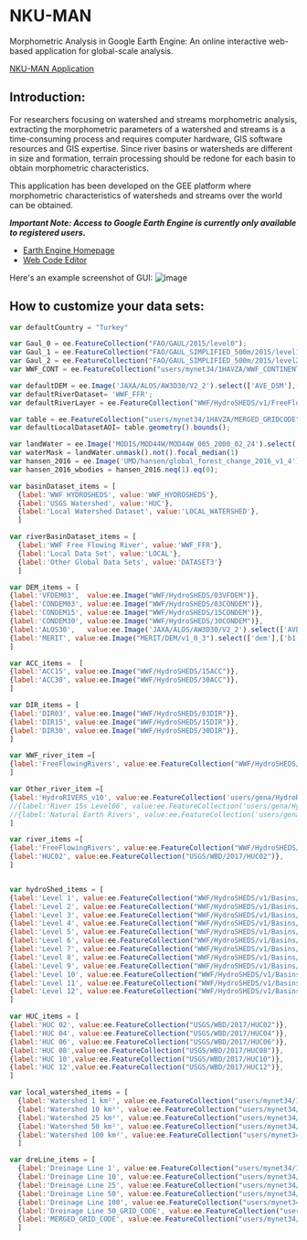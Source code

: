 NKU-MAN
=======================

Morphometric Analysis in Google Earth Engine: An online interactive web-based application for global-scale analysis.


[NKU-MAN Application](https://mynet34.users.earthengine.app/view/nku-man)


## Introduction:

For researchers focusing on watershed and streams morphometric analysis, extracting the morphometric parameters of a watershed and streams is a time-consuming process and requires computer hardware, GIS software resources and GIS expertise. Since river basins or watersheds are different in size and formation, terrain processing should be redone for each basin to obtain morphometric characteristics. 

This application has been developed on the GEE platform where morphometric characteristics of watersheds and streams over the world can be obtained.

_**Important Note: Access to Google Earth Engine is currently only available to
registered users.**_

-   [Earth Engine Homepage](https://earthengine.google.com/)
-   [Web Code Editor](https://code.earthengine.google.com/)

Here's an example screenshot of GUI:
![image](https://user-images.githubusercontent.com/10681552/180725783-841a5834-2425-4ecf-aee0-ab7612eb56b6.png)

## How to customize your data sets:

```javascript
var defaultCountry = "Turkey"

var Gaul_0 = ee.FeatureCollection("FAO/GAUL/2015/level0");
var Gaul_1 = ee.FeatureCollection("FAO/GAUL_SIMPLIFIED_500m/2015/level1");
var Gaul_2 = ee.FeatureCollection("FAO/GAUL_SIMPLIFIED_500m/2015/level2");
var WWF_CONT = ee.FeatureCollection("users/mynet34/1HAVZA/WWF_CONTINENTAL2");

var defaultDEM = ee.Image('JAXA/ALOS/AW3D30/V2_2').select(['AVE_DSM'],['b1']);
var defaultRiverDataset= 'WWF_FFR';
var defaultRiverLayer = ee.FeatureCollection("WWF/HydroSHEDS/v1/FreeFlowingRivers");

var table = ee.FeatureCollection("users/mynet34/1HAVZA/MERGED_GRIDCODE");
var defaultLocalDatasetAOI= table.geometry().bounds();

var landWater = ee.Image('MODIS/MOD44W/MOD44W_005_2000_02_24').select('water_mask')
var waterMask = landWater.unmask().not().focal_median(1)
var hansen_2016 = ee.Image('UMD/hansen/global_forest_change_2016_v1_4').select('datamask');
var hansen_2016_wbodies = hansen_2016.neq(1).eq(0);

var basinDataset_items = [
  {label:'WWF HYDROSHEDS', value:'WWF_HYDROSHEDS'}, 
  {label:'USGS Watershed', value:'HUC'},
  {label:'Local Watershed Dataset', value:'LOCAL_WATERSHED'}, 
  ]

var riverBasinDataset_items = [
  {label:'WWF Free Flowing River', value:'WWF_FFR'}, 
  {label:'Local Data Set', value:'LOCAL'}, 
  {label:'Other Global Data Sets', value:'DATASET3'}
  ]

var DEM_items = [
{label:'VFDEM03',  value:ee.Image("WWF/HydroSHEDS/03VFDEM")},
{label:'CONDEM03', value:ee.Image("WWF/HydroSHEDS/03CONDEM")}, 
{label:'CONDEM15', value:ee.Image("WWF/HydroSHEDS/15CONDEM")}, 
{label:'CONDEM30', value:ee.Image("WWF/HydroSHEDS/30CONDEM")},
{label:'ALOS30',   value:ee.Image('JAXA/ALOS/AW3D30/V2_2').select(['AVE_DSM'],['b1'])},
{label:'MERIT', value:ee.Image("MERIT/DEM/v1_0_3").select(['dem'],['b1'])},
]

var ACC_items =  [
{label:'ACC15', value:ee.Image("WWF/HydroSHEDS/15ACC")}, 
{label:'ACC30', value:ee.Image("WWF/HydroSHEDS/30ACC")},
]

var DIR_items = [
{label:'DIR03', value:ee.Image("WWF/HydroSHEDS/03DIR")}, 
{label:'DIR15', value:ee.Image("WWF/HydroSHEDS/15DIR")}, 
{label:'DIR30', value:ee.Image("WWF/HydroSHEDS/30DIR")}, 
]

var WWF_river_item =[
{label:'FreeFlowingRivers', value:ee.FeatureCollection("WWF/HydroSHEDS/v1/FreeFlowingRivers")}
]

var Other_river_item =[
{label:'HydroRIVERS_v10', value:ee.FeatureCollection('users/gena/HydroRIVERS_v10')},
//{label:'River 15s Level06', value:ee.FeatureCollection('users/gena/HydroEngine/riv_15s_lev06')},
//{label:'Natural Earth Rivers', value:ee.FeatureCollection('users/gena/NaturalEarthRivers')},
]

var river_items =[
{label:'FreeFlowingRivers', value:ee.FeatureCollection("WWF/HydroSHEDS/v1/FreeFlowingRivers")}, 
{label:'HUC02', value:ee.FeatureCollection("USGS/WBD/2017/HUC02")}, 
]


var hydroShed_items = [
{label:'Level 1', value:ee.FeatureCollection("WWF/HydroSHEDS/v1/Basins/hybas_1")}, 
{label:'Level 2', value:ee.FeatureCollection("WWF/HydroSHEDS/v1/Basins/hybas_2")}, 
{label:'Level 3', value:ee.FeatureCollection("WWF/HydroSHEDS/v1/Basins/hybas_3")}, 
{label:'Level 4', value:ee.FeatureCollection("WWF/HydroSHEDS/v1/Basins/hybas_4")},
{label:'Level 5', value:ee.FeatureCollection("WWF/HydroSHEDS/v1/Basins/hybas_5")},   
{label:'Level 6', value:ee.FeatureCollection("WWF/HydroSHEDS/v1/Basins/hybas_6")}, 
{label:'Level 7', value:ee.FeatureCollection("WWF/HydroSHEDS/v1/Basins/hybas_7")}, 
{label:'Level 8', value:ee.FeatureCollection("WWF/HydroSHEDS/v1/Basins/hybas_8")}, 
{label:'Level 9', value:ee.FeatureCollection("WWF/HydroSHEDS/v1/Basins/hybas_9")},
{label:'Level 10', value:ee.FeatureCollection("WWF/HydroSHEDS/v1/Basins/hybas_10")},   
{label:'Level 11', value:ee.FeatureCollection("WWF/HydroSHEDS/v1/Basins/hybas_11")},   
{label:'Level 12', value:ee.FeatureCollection("WWF/HydroSHEDS/v1/Basins/hybas_12")}
]

var HUC_items = [
{label:'HUC 02', value:ee.FeatureCollection("USGS/WBD/2017/HUC02")}, 
{label:'HUC 04', value:ee.FeatureCollection("USGS/WBD/2017/HUC04")}, 
{label:'HUC 06', value:ee.FeatureCollection("USGS/WBD/2017/HUC06")}, 
{label:'HUC 08',value:ee.FeatureCollection("USGS/WBD/2017/HUC08")}, 
{label:'HUC 10',value:ee.FeatureCollection("USGS/WBD/2017/HUC10")}, 
{label:'HUC 12',value:ee.FeatureCollection("USGS/WBD/2017/HUC12")}, 
]

var local_watershed_items = [
  {label:'Watershed 1 km²', value:ee.FeatureCollection("users/mynet34/1HAVZA/4_CATCHMENT_1")}, 
  {label:'Watershed 10 km²', value:ee.FeatureCollection("users/mynet34/1HAVZA/4_CATCHMENT_10")}, 
  {label:'Watershed 25 km²', value:ee.FeatureCollection("users/mynet34/1HAVZA/4_CATCHMENT_25")}, 
  {label:'Watershed 50 km²', value:ee.FeatureCollection("users/mynet34/1HAVZA/4_CATCHMENT_50")},
  {label:'Watershed 100 km²', value:ee.FeatureCollection("users/mynet34/1HAVZA/4_CATCHMENT_100")},
  ]

var dreLine_items = [
  {label:'Dreinage Line 1', value:ee.FeatureCollection("users/mynet34/1HAVZA/2_DRAINAGELINE_1")}, 
  {label:'Dreinage Line 10', value:ee.FeatureCollection("users/mynet34/1HAVZA/2_DRAINAGELINE_10")}, 
  {label:'Dreinage Line 25', value:ee.FeatureCollection("users/mynet34/1HAVZA/2_DRAINAGELINE_25")},
  {label:'Dreinage Line 50', value:ee.FeatureCollection("users/mynet34/1HAVZA/2_DRAINAGELINE_50")}, 
  {label:'Dreinage Line 100', value:ee.FeatureCollection("users/mynet34/1HAVZA/2_DRAINAGELINE_100")},
  {label:'Dreinage Line 50_GRID_CODE', value:ee.FeatureCollection("users/mynet34/1HAVZA/2_DRAINAGELINE_50_GRID_CODE")},
  {label:'MERGED_GRID_CODE', value:ee.FeatureCollection("users/mynet34/1HAVZA/MERGED_GRIDCODE")}  
  ]

```


